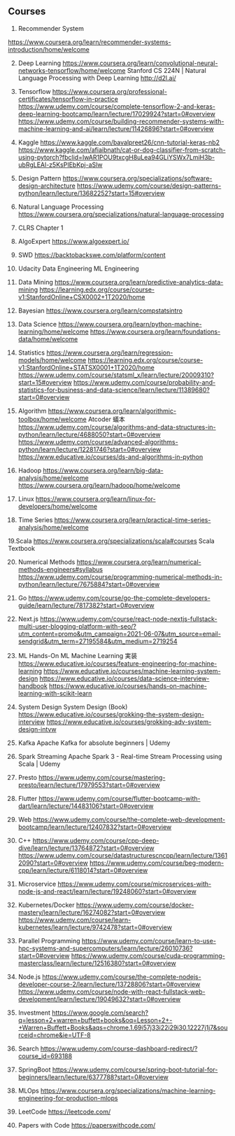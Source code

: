 ## Courses

1. Recommender System

https://www.coursera.org/learn/recommender-systems-introduction/home/welcome

2. Deep Learning
https://www.coursera.org/learn/convolutional-neural-networks-tensorflow/home/welcome
Stanford CS 224N | Natural Language Processing with Deep Learning
http://d2l.ai/

3. Tensorflow
https://www.coursera.org/professional-certificates/tensorflow-in-practice
https://www.udemy.com/course/complete-tensorflow-2-and-keras-deep-learning-bootcamp/learn/lecture/17029924?start=0#overview
https://www.udemy.com/course/building-recommender-systems-with-machine-learning-and-ai/learn/lecture/11426896?start=0#overview

4. Kaggle
https://www.kaggle.com/bavalpreet26/cnn-tutorial-keras-nb2
https://www.kaggle.com/afiaibnath/cat-or-dog-classifier-from-scratch-using-pytorch?fbclid=IwAR1POU9txcgH8uLea94GLiYSWx7LmiH3b-ubRgLEAl-z5KsPIEbKpj-aSlw

5. Design Pattern
https://www.coursera.org/specializations/software-design-architecture
https://www.udemy.com/course/design-patterns-python/learn/lecture/13682252?start=15#overview

6. Natural Language Processing
https://www.coursera.org/specializations/natural-language-processing

7. CLRS
Chapter 1

8. AlgoExpert
https://www.algoexpert.io/

9. SWD
https://backtobackswe.com/platform/content

10. Udacity
Data Engineering
ML Engineering

11. Data Mining
https://www.coursera.org/learn/predictive-analytics-data-mining
https://learning.edx.org/course/course-v1:StanfordOnline+CSX0002+1T2020/home

12. Bayesian
https://www.coursera.org/learn/compstatsintro

13. Data Science
https://www.coursera.org/learn/python-machine-learning/home/welcome
https://www.coursera.org/learn/foundations-data/home/welcome

14. Statistics
https://www.coursera.org/learn/regression-models/home/welcome
https://learning.edx.org/course/course-v1:StanfordOnline+STATSX0001+1T2020/home
https://www.udemy.com/course/statsml_x/learn/lecture/20009310?start=15#overview
https://www.udemy.com/course/probability-and-statistics-for-business-and-data-science/learn/lecture/11389680?start=0#overview

15. Algorithm
https://www.coursera.org/learn/algorithmic-toolbox/home/welcome
Atcoder
蟻本
https://www.udemy.com/course/algorithms-and-data-structures-in-python/learn/lecture/4688050?start=0#overview
https://www.udemy.com/course/advanced-algorithms-python/learn/lecture/12281746?start=0#overview
https://www.educative.io/courses/ds-and-algorithms-in-python

16. Hadoop
https://www.coursera.org/learn/big-data-analysis/home/welcome
https://www.coursera.org/learn/hadoop/home/welcome

17. Linux
https://www.coursera.org/learn/linux-for-developers/home/welcome

18. Time Series
https://www.coursera.org/learn/practical-time-series-analysis/home/welcome

19.Scala
https://www.coursera.org/specializations/scala#courses
Scala Textbook

20. Numerical Methods
https://www.coursera.org/learn/numerical-methods-engineers#syllabus
https://www.udemy.com/course/programming-numerical-methods-in-python/learn/lecture/7675884?start=0#overview

21. Go
https://www.udemy.com/course/go-the-complete-developers-guide/learn/lecture/7817382?start=0#overview

22. Next.js
https://www.udemy.com/course/react-node-nextjs-fullstack-multi-user-blogging-platform-with-seo/?utm_content=promo&utm_campaign=2021-06-07&utm_source=email-sendgrid&utm_term=27195584&utm_medium=2719254

23. ML
Hands-On ML
Machine Learning 実装
https://www.educative.io/courses/feature-engineering-for-machine-learning
https://www.educative.io/courses/machine-learning-system-design
https://www.educative.io/courses/data-science-interview-handbook
https://www.educative.io/courses/hands-on-machine-learning-with-scikit-learn

24. System Design
System Design (Book)
https://www.educative.io/courses/grokking-the-system-design-interview
https://www.educative.io/courses/grokking-adv-system-design-intvw

25. Kafka
Apache Kafka for absolute beginners | Udemy

26. Spark Streaming
Apache Spark 3 - Real-time Stream Processing using Scala | Udemy

27. Presto
https://www.udemy.com/course/mastering-presto/learn/lecture/17979553?start=0#overview

28. Flutter
https://www.udemy.com/course/flutter-bootcamp-with-dart/learn/lecture/14483106?start=0#overview

29. Web
https://www.udemy.com/course/the-complete-web-development-bootcamp/learn/lecture/12407832?start=0#overview

30. C++
https://www.udemy.com/course/cpp-deep-dive/learn/lecture/13764872?start=0#overview
https://www.udemy.com/course/datastructurescncpp/learn/lecture/13612090?start=0#overview
https://www.udemy.com/course/beg-modern-cpp/learn/lecture/6118014?start=0#overview

31. Microservice
https://www.udemy.com/course/microservices-with-node-js-and-react/learn/lecture/19248060?start=0#overview

32. Kubernetes/Docker
https://www.udemy.com/course/docker-mastery/learn/lecture/16274082?start=0#overview
https://www.udemy.com/course/learn-kubernetes/learn/lecture/9742478?start=0#overview

33. Parallel Programming
https://www.udemy.com/course/learn-to-use-hpc-systems-and-supercomputers/learn/lecture/26010736?start=0#overview
https://www.udemy.com/course/cuda-programming-masterclass/learn/lecture/12516380?start=0#overview

34. Node.js
https://www.udemy.com/course/the-complete-nodejs-developer-course-2/learn/lecture/13728806?start=0#overview
https://www.udemy.com/course/node-with-react-fullstack-web-development/learn/lecture/19049632?start=0#overview

35. Investment
https://www.google.com/search?q=lesson+2+warren+buffett+books&oq=Lesson+2+-+Warren+Buffett+Books&aqs=chrome.1.69i57j33i22i29i30.12227j1j7&sourceid=chrome&ie=UTF-8

36. Search
https://www.udemy.com/course-dashboard-redirect/?course_id=693188

37. SpringBoot
https://www.udemy.com/course/spring-boot-tutorial-for-beginners/learn/lecture/6377788?start=0#overview

38. MLOps
https://www.coursera.org/specializations/machine-learning-engineering-for-production-mlops

39. LeetCode
https://leetcode.com/

40. Papers with Code
https://paperswithcode.com/
